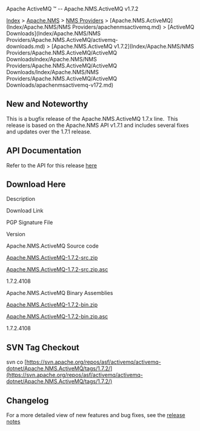 Apache ActiveMQ ™ -- Apache.NMS.ActiveMQ v1.7.2 

[Index](index.html) > [Apache.NMS](Index/apacheIndex/Overview/nms.md) > [NMS Providers](Index/Apache.NMS/nms-providers.md) > [Apache.NMS.ActiveMQ](Index/Apache.NMS/NMS Providers/apachenmsactivemq.md) > [ActiveMQ Downloads](Index/Apache.NMS/NMS Providers/Apache.NMS.ActiveMQ/activemq-downloads.md) > [Apache.NMS.ActiveMQ v1.7.2](Index/Apache.NMS/NMS Providers/Apache.NMS.ActiveMQ/ActiveMQ DownloadsIndex/Apache.NMS/NMS Providers/Apache.NMS.ActiveMQ/ActiveMQ Downloads/Index/Apache.NMS/NMS Providers/Apache.NMS.ActiveMQ/ActiveMQ Downloads/apachenmsactivemq-v172.md)

New and Noteworthy
------------------

This is a bugfix release of the Apache.NMS.ActiveMQ 1.7.x line.  This release is based on the Apache.NMS API v1.7.1 and includes several fixes and updates over the 1.7.1 release. 

API Documentation
-----------------

Refer to the API for this release [here](nms-Index/Site/NavigationIndex/Site/Navigation/Index/Site/Navigation/api.md)

Download Here
-------------

Description

Download Link

PGP Signature File

Version

Apache.NMS.ActiveMQ Source code

[Apache.NMS.ActiveMQ-1.7.2-src.zip](http://www.apache.org/dyn/closer.lua/activemq/apache-nms/1.7.0/Apache.NMS.ActiveMQ-1.7.2-src.zip)

[Apache.NMS.ActiveMQ-1.7.2-src.zip.asc](http://www.apache.org/dist/activemq/apache-nms/1.7.0/Apache.NMS.ActiveMQ-1.7.2-src.zip.asc)

1.7.2.4108

Apache.NMS.ActiveMQ Binary Assemblies

[Apache.NMS.ActiveMQ-1.7.2-bin.zip](http://www.apache.org/dyn/closer.lua/activemq/apache-nms/1.7.0/Apache.NMS.ActiveMQ-1.7.2-bin.zip)

[Apache.NMS.ActiveMQ-1.7.2-bin.zip.asc](http://www.apache.org/dist/activemq/apache-nms/1.7.0/Apache.NMS.ActiveMQ-1.7.2-bin.zip.asc)

1.7.2.4108

SVN Tag Checkout
----------------

svn co [https://svn.apache.org/repos/asf/activemq/activemq-dotnet/Apache.NMS.ActiveMQ/tags/1.7.2/](https://svn.apache.org/repos/asf/activemq/activemq-dotnet/Apache.NMS.ActiveMQ/tags/1.7.2/)

Changelog
---------

For a more detailed view of new features and bug fixes, see the [release notes](https://issues.apache.org/jira/secure/ReleaseNote.jspa?projectId=12311201&version=12332993)


